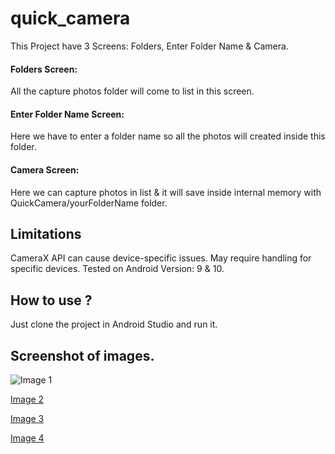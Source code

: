 # quick_camera  
This Project have 3 Screens: Folders, Enter Folder Name & Camera.

#### Folders Screen: 
All the capture photos folder will come to list in this screen.

#### Enter Folder Name Screen: 
Here we have to enter a folder name so all the photos will created inside this folder.

#### Camera Screen: 
Here we can capture photos in list & it will save inside internal memory with QuickCamera/yourFolderName folder.



## Limitations
CameraX API can cause device-specific issues.
May require handling for specific devices.
Tested on Android Version: 9 & 10.



## How to use ?
Just clone the project in Android Studio and run it.


## Screenshot of images.

![Image 1](https://i.stack.imgur.com/LLs3H.png)

[Image 2](https://ibb.co/VMKJTQp)

[Image 3](https://ibb.co/3z4VwVQ)

[Image 4](https://ibb.co/Np9DP2J)
 
